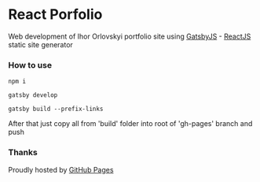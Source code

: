 # React Porfolio

Web development of Ihor Orlovskyi portfolio site using [GatsbyJS](https://github.com/gatsbyjs/gatsby) - [ReactJS](https://facebook.github.io/react) static site generator

### How to use

`npm i`

`gatsby develop`

`gatsby build --prefix-links`

After that just copy all from 'build' folder into root of 'gh-pages' branch and push

### Thanks

Proudly hosted by [GitHub Pages](https://pages.github.com)
